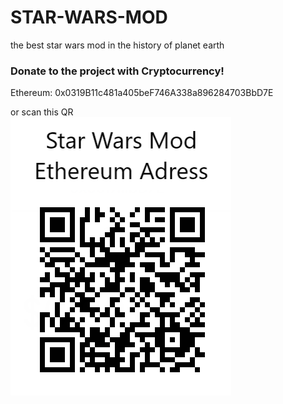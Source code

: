 # STAR-WARS-MOD
 the best star wars mod in the history of planet earth

### Donate to the project with Cryptocurrency! 
Ethereum: 0x0319B11c481a405beF746A338a896284703BbD7E 

or scan this QR \
![test image](https://raw.githubusercontent.com/sheeeev66/STAR-WARS-MOD/master/Star%20Wars%20Mod%20Ethereum%20Adress.png)

